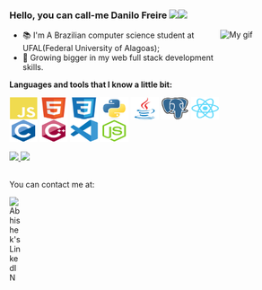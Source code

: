 ### Hello, you can call-me **Danilo Freire** <img src="https://media.giphy.com/media/hvRJCLFzcasrR4ia7z/giphy.gif" width="25px"><img src="https://github.com/TheDudeThatCode/TheDudeThatCode/blob/master/Assets/Earth.gif" width="25px" style="margin-right:10px">
<img align="right" alt="My gif" height="128" width="128" src="https://cdn.discordapp.com/attachments/843611480750555136/911730147030356078/picasion.com_29559dd78cb6e27367dbba045babf8f9.gif">


- :books: I'm A Brazilian computer science student at UFAL(Federal University of Alagoas);  
- 🌱 Growing bigger in my web full stack development skills.

**Languages and tools that I know a little bit:**
<div>
  <img align="center" alt="Js" height="40" width="50" src="https://raw.githubusercontent.com/devicons/devicon/master/icons/javascript/javascript-plain.svg">
  <img align="center" alt="HTML" height="40" width="50" src="https://raw.githubusercontent.com/devicons/devicon/master/icons/html5/html5-original.svg">
  <img align="center" alt="CSS" height="40" width="50" src="https://raw.githubusercontent.com/devicons/devicon/master/icons/css3/css3-original.svg">
  <img align="center" alt="Python" height="40" width="50" src="https://raw.githubusercontent.com/devicons/devicon/master/icons/python/python-original.svg">
  <img align="center" alt="Java" height="40" width="50" src="https://raw.githubusercontent.com/devicons/devicon/master/icons/java/java-original.svg"> 
  <img align="center" alt="postgresql" height="40" width="50" src="https://raw.githubusercontent.com/devicons/devicon/master/icons/postgresql/postgresql-original.svg"> 
  <img align="center" alt="Reactjs" height="40" width="50" src="https://raw.githubusercontent.com/devicons/devicon/master/icons/react/react-original.svg"> 
  <img align="center" alt="C" height="40" width="50" src="https://raw.githubusercontent.com/devicons/devicon/master/icons/c/c-original.svg"> 
  <img align="center" alt="C++" height="40" width="50" src="https://raw.githubusercontent.com/devicons/devicon/master/icons/cplusplus/cplusplus-original.svg"> 
  <img align="center" alt="vscode" height="40" width="50" src="https://raw.githubusercontent.com/devicons/devicon/master/icons/vscode/vscode-original.svg">
  <img align="center" alt="Node js" height="40" width="50" src="https://raw.githubusercontent.com/devicons/devicon/master/icons/nodejs/nodejs-original.svg">
</div>

<div>
  <br>
  <a href="https://github.com/DaniloVFreire">
  <img height="160em" src="https://github-readme-stats.vercel.app/api?username=DaniloVFreire&show_icons=true&theme=dracula&include_all_commits=true&count_private=true"/>
   <img height="160em" src="https://github-readme-stats.vercel.app/api/top-langs/?username=DaniloVFreire&layout=compact&langs_count=7&theme=dracula"/>
    </a>
</div><br>
  
You can contact me at:  
  
<div>
<a href="https://www.linkedin.com/in/danilo-freire-540579226/">
  <img align="left" alt="Abhishek's LinkedIN" width="22px" src="https://raw.githubusercontent.com/peterthehan/peterthehan/master/assets/linkedin.svg" />
</a>
</div>
